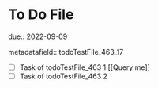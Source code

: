 # To Do File

due:: 2022-09-09

metadatafield:: todoTestFile_463\_17

- [ ] Task of todoTestFile_463 1 [[Query me]]
- [ ] Task of todoTestFile_463 2
